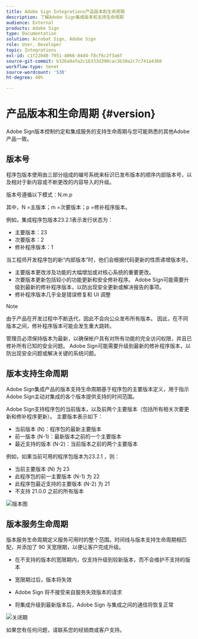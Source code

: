 ```yaml
---
title: Adobe Sign Integrations产品版本和生命周期
description: 了解Adobe Sign集成版本和支持生命周期
audience: External
products: Adobe Sign
type: Documentation
solution: Acrobat Sign, Adobe Sign
role: User, Developer
topic: Integrations
exl-id: c1f22848-7951-4066-84d4-f8cf6c2f3a6f
source-git-commit: b326a9afa2c16333d390cac3b30a2c7c741a4360
workflow-type: tm+mt
source-wordcount: '530'
ht-degree: 40%

---
```


# 产品版本和生命周期 {#version}

Adobe Sign版本控制约定和集成服务的支持生命周期与您可能熟悉的其他Adobe产品一致。

## 版本号

程序包版本使用由三部分组成的编号系统来标识已发布版本的顺序内部版本号，以及相对于新内容或不断更改的内容导入的升级。

版本号遵循以下模式：N.m.p

其中，N =主版本；m =次要版本；p =修补程序版本。

例如，集成程序包版本23.2.1表示发行状态为：

* 主要版本：23
* 次要版本：2
* 修补程序版本：1

当工程师开发程序包的新“内部版本”时，他们会根据代码更新的性质递增版本号。

* 主要版本更改涉及功能的大幅增加或对核心系统的重要更改。
* 次要版本更新包括较小的功能更新和安全修补程序。 Adobe Sign可能需要升级到最新的修补程序版本，以防出现安全更新或解决报告的事项。
* 修补程序版本几乎全是错误修复和 UI 调整

>[!NOTE]
>
>由于产品在开发过程中不断迭代，因此不会向公众发布所有版本。 因此，在不同版本之间，修补程序版本可能会发生重大跳转。

管理员必须保持版本为最新，以确保帐户具有对所有功能的完全访问权限，并且已修补所有已知的安全问题。 Adobe Sign可能需要升级到最新的修补程序版本，以防出现安全问题或解决关键的系统问题。

## 版本支持生命周期

Adobe Sign集成产品的版本支持生命周期基于程序包的主要版本定义，用于指示Adobe Sign主动对集成的各个版本提供支持的时间范围。

Adobe Sign支持程序包的当前版本，以及前两个主要版本（包括所有相关次要更新和修补程序更新）。 主要版本表示如下：

* 当前版本 (N)：程序包的最新主要版本
* 前一版本 (N-1)：最新版本之前的一个主要版本
* 最近支持的版本 (N-2)：当前版本之前的两个主要版本

例如，如果当前可用的程序包版本为23.2.1 ，则：

* 当前主要版本 (N) 为 23
* 此程序包的前一主要版本 (N-1) 为 22
* 此程序包最近支持的主要版本 (N-2) 为 21
* 不支持 21.0.0 之前的所有版本

![版本图](images/version_chart.png)

## 版本服务生命周期

版本服务生命周期定义服务可用时的整个范围。时间线与版本支持生命周期相匹配，并添加了 90 天宽限期，以便让客户完成升级。

* 在不支持的版本的宽限期内，仅支持升级到较新版本，而不会维护不支持的版本
* 宽限期过后，版本将失效

* Adobe Sign 将不接受来自服务失效版本的请求
* 将集成升级到最新版本后，Adobe Sign 与集成之间的通信将恢复正常

![关闭期](images/shutdown_period.png)

如果您有任何问题，请联系您的经销商或客户支持。

